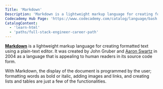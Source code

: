 ```yaml
---
Title: 'Markdown'
Description: 'Markdown is a lightweight markup language for creating formatted text using a plain-text editor.'
Codecademy Hub Page: 'https://www.codecademy.com/catalog/language/bash' # If codecademy.com doesn't have a hub page for this language, that's okay too. You can leave this field as `null`
CatalogContent:
  - 'learn-html'
  - 'paths/full-stack-engineer-career-path'
---
```


[**Markdown**](https://daringfireball.net/projects/markdown/) is a lightweight markup language for creating formatted text using a plain-text editor. It was created by John Gruber and [Aaron Swartz](https://www.codecademy.com/resources/docs/general/historical-technical-figures/aaron-swartz) in 2004 as a language that is appealing to human readers in its source code form.

With Markdown, the display of the document is programmed by the user; formatting words as bold or italic, adding images and links, and creating lists and tables are just a few of the functionalities.
